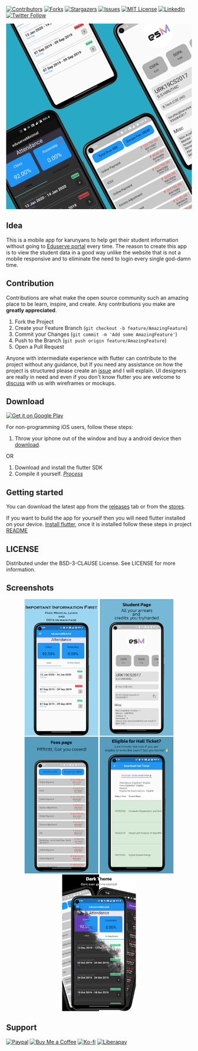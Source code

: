 [![Contributors][contributors-shield]][contributors-url]
[![Forks][forks-shield]][forks-url]
[![Stargazers][stars-shield]][stars-url]
[![Issues][issues-shield]][issues-url]
[![MIT License][license-shield]][license-url]
[![LinkedIn][linkedin-shield]][linkedin-url]
[![Twitter Follow][twitter-shield]][twitter-url]

![Preview](https://raw.githubusercontent.com/hiruthicShaSS/eduserveMinimal/main/screenshots/preview.png)

## Idea

This is a mobile app for karunyans to help get their student information without going to [Eduserve portal](https://eduserve.karunya.edu/Login.aspx?ReturnUrl=%2f) every time.
The reason to create this app is to view the student data in a good way unlike the website that is not a mobile responsive and to eliminate the need to login every single god-damn time.

## Contribution

Contributions are what make the open source community such an amazing place to be learn, inspire, and create. Any contributions you make are **greatly appreciated**.

1. Fork the Project
2. Create your Feature Branch (`git checkout -b feature/AmazingFeature`)
3. Commit your Changes (`git commit -m 'Add some AmazingFeature'`)
4. Push to the Branch (`git push origin feature/AmazingFeature`)
5. Open a Pull Request

Anyone with intermediate experience with flutter can contribute to the project without any guidance, but If you need any assistance on how the project is structured please create an [issue](https://github.com/hiruthicShaSS/eduserveMinimal/issues) and I will explain. UI designers are really in need and even if you don't know flutter you are welcome to [discuss](https://github.com/hiruthicShaSS/eduserveMinimal/discussions) with us with wireframes or mockups.

## Download
<a href='https://play.google.com/store/apps/details?id=com.hiruthicShaBuilds.eduserveMinimal&pcampaignid=pcampaignidMKT-Other-global-all-co-prtnr-py-PartBadge-Mar2515-1'><img alt='Get it on Google Play' src='https://play.google.com/intl/en_us/badges/static/images/badges/en_badge_web_generic.png' width=50%></a>

For non-programming iOS users, follow these steps:

1. Throw your iphone out of the window and buy a android device then [download](#download).

OR

1. Download and install the flutter SDK
2. Compile it yourself. [_Process_](#compile)

## Getting started

You can download the latest app from the [releases](https://github.com/hiruthicShaSS/eduserveMinimal/releases) tab or from the [stores](#download).

If you want to build the app for yourself then you will need flutter installed on your device. [Install flutter](https://flutter.dev/docs/get-started/install),
once it is installed follow these steps in project [README](https://github.com/hiruthicShaSS/eduserveMinimal#start-building)

## LICENSE

Distributed under the BSD-3-CLAUSE License. See LICENSE for more information.

## Screenshots

<div align="center">
<img src="https://raw.githubusercontent.com/hiruthicShaSS/eduserveMinimal/main/screenshots/screenshot1.png" width=200px>
<img src="https://raw.githubusercontent.com/hiruthicShaSS/eduserveMinimal/main/screenshots/screenshot2.png" width=200px>
<img src="https://raw.githubusercontent.com/hiruthicShaSS/eduserveMinimal/main/screenshots/screenshot3.png" width=200px>
<img src="https://raw.githubusercontent.com/hiruthicShaSS/eduserveMinimal/main/screenshots/screenshot4.png" width=200px>
<img src="https://raw.githubusercontent.com/hiruthicShaSS/eduserveMinimal/main/screenshots/screenshot5.png" width=200px>
</div>

## Support

[![Paypal][paypal-shield]][paypal-url]
[![Buy Me a Coffee][buymeacoffee-shield]][buymeacoffee-url]
[![Ko-fi][ko-fi-shield]][ko-fi-url]
[![Liberapay][liberapay-shield]][liberapay-url]

[website-url]: https://hiruthicshass.github.io/eduserveMinimal/
[website-shield]: https://img.shields.io/website?label=GitHub%20Pages&style=for-the-badge&url=https://hiruthicshass.github.io/eduserveMinimal/
[twitter-url]: https://twitter.com/intent/follow?original_referer=https%3A%2F%2Fgithub.com%2F_hiruthicSha&screen_name=_hiruthicSha
[twitter-shield]: https://img.shields.io/twitter/follow/_hiruthicSha?color=1DA1F2&logo=twitter&style=for-the-badge
[contributors-shield]: https://img.shields.io/github/contributors/hiruthicShaSS/eduserveMinimal.svg?style=for-the-badge
[contributors-url]: https://github.com/hiruthicShaSS/eduserveMinimal/graphs/contributors
[forks-shield]: https://img.shields.io/github/forks/hiruthicShaSS/eduserveMinimal?style=for-the-badge
[forks-url]: https://github.com/hiruthicShaSS/eduserveMinimal/network/members
[stars-shield]: https://img.shields.io/github/stars/hiruthicShaSS/eduserveMinimal?style=for-the-badge
[stars-url]: https://github.com/hiruthicShaSS/eduserveMinimal/stargazers
[issues-shield]: https://img.shields.io/github/issues/hiruthicShaSS/eduserveMinimal?style=for-the-badge
[issues-url]: https://github.com/hiruthicShaSS/eduserveMinimal/issues
[license-shield]: https://img.shields.io/github/license/hiruthicShaSS/eduserveMinimal?style=for-the-badge
[license-url]: https://github.com/hiruthicShaSS/eduserveMinimal/blob/main/LICENSE
[linkedin-shield]: https://img.shields.io/badge/-LinkedIn-black.svg?style=for-the-badge&logo=linkedin&colorB=555
[linkedin-url]: https://linkedin.com/in/hiruthicSha
[product-screenshot]: images/screenshot.png
[paypal-shield]: https://img.shields.io/badge/PayPal-00457C?style=for-the-badge&logo=paypal&logoColor=white
[paypal-url]: https://paypal.me/hiruthic?locale.x=en_GB
[buymeacoffee-shield]: https://img.shields.io/badge/Buy_Me_A_Coffee-FFDD00?style=for-the-badge&logo=buy-me-a-coffee&logoColor=black
[buymeacoffee-url]: https://www.buymeacoffee.com/hiruthicSha
[ko-fi-shield]: https://img.shields.io/badge/Ko--fi-F16061?style=for-the-badge&logo=ko-fi&logoColor=white
[ko-fi-url]: https://ko-fi.com/hiruthicsha
[liberapay-shield]: https://img.shields.io/badge/Liberapay-F6C915?style=for-the-badge&logo=liberapay&logoColor=black
[liberapay-url]: https://liberapay.com/hiruthicSha/
[visitor-shield]: https://estruyf-github.azurewebsites.net/api/VisitorHit?user=hiruthicShaSS&repo=eduserveMinimal&countColorcountColor&countColor=%237B1E7A
